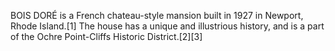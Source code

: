 BOIS DORÉ is a French chateau-style mansion built in 1927 in Newport, Rhode Island.[1] The house has a unique and illustrious history, and is a part of the Ochre Point-Cliffs Historic District.[2][3]
